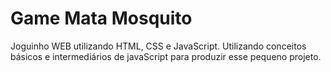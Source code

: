 # Game Mata Mosquito

Joguinho WEB utilizando HTML, CSS e JavaScript. Utilizando conceitos básicos e intermediários de javaScript para produzir esse pequeno projeto.
